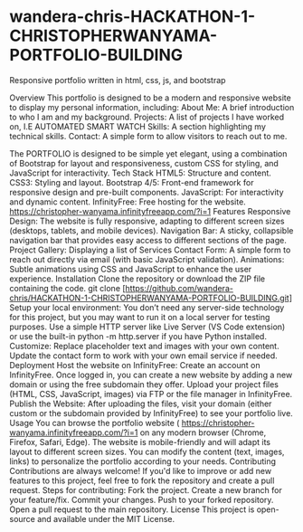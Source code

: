 # wandera-chris-HACKATHON-1-CHRISTOPHERWANYAMA-PORTFOLIO-BUILDING
Responsive portfolio written in html, css, js, and bootstrap

Overview 
This portfolio is designed to be a modern and responsive website to display my personal information, including:
About Me: A brief introduction to who I am and my background.
Projects: A list of projects I have worked on, I.E AUTOMATED SMART WATCH
Skills: A section highlighting my technical skills.
Contact: A simple form to allow visitors to reach out to me.

The PORTFOLIO is designed to be simple yet elegant, using a combination of Bootstrap for layout and responsiveness, custom CSS for styling, and JavaScript for interactivity.
Tech Stack HTML5: Structure and content.
CSS3: Styling and layout.
Bootstrap 4/5: Front-end framework for responsive design and pre-built components.
JavaScript: For interactivity and dynamic content.
InfinityFree: Free hosting for the website. https://christopher-wanyama.infinityfreeapp.com/?i=1
Features Responsive Design: The website is fully responsive, adapting to different screen sizes (desktops, tablets, and mobile devices).
Navigation Bar: A sticky, collapsible navigation bar that provides easy access to different sections of the page.
Project Gallery: Displaying a list of Services
Contact Form: A simple form to reach out directly via email (with basic JavaScript validation).
Animations: Subtle animations using CSS and JavaScript to enhance the user experience.
Installation Clone the repository or download the ZIP file containing the code.
git clone [https://github.com/wandera-chris/HACKATHON-1-CHRISTOPHERWANYAMA-PORTFOLIO-BUILDING.git] Setup your local environment:
You don’t need any server-side technology for this project, but you may want to run it on a local server for testing purposes.
Use a simple HTTP server like Live Server (VS Code extension) or use the built-in python -m http.server if you have Python installed.
Customize:
Replace placeholder text and images with your own content.
Update the contact form to work with your own email service if needed.
Deployment Host the website on InfinityFree:
Create an account on InfinityFree.
Once logged in, you can create a new website by adding a new domain or using the free subdomain they offer.
Upload your project files (HTML, CSS, JavaScript, images) via FTP or the file manager in InfinityFree.
Publish the Website:
After uploading the files, visit your domain (either custom or the subdomain provided by InfinityFree) to see your portfolio live.
Usage You can browse the portfolio website ( https://christopher-wanyama.infinityfreeapp.com/?i=1 on any modern browser (Chrome, Firefox, Safari, Edge).
The website is mobile-friendly and will adapt its layout to different screen sizes.
You can modify the content (text, images, links) to personalize the portfolio according to your needs.
Contributing Contributions are always welcome! If you'd like to improve or add new features to this project, feel free to fork the repository and create a pull request.
Steps for contributing: Fork the project.
Create a new branch for your feature/fix.
Commit your changes.
Push to your forked repository.
Open a pull request to the main repository.
License This project is open-source and available under the MIT License.

